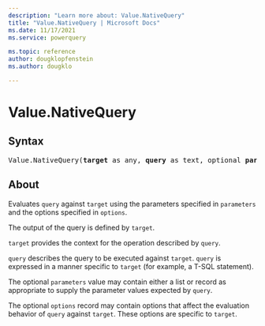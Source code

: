 ```yaml
---
description: "Learn more about: Value.NativeQuery"
title: "Value.NativeQuery | Microsoft Docs"
ms.date: 11/17/2021
ms.service: powerquery

ms.topic: reference
author: dougklopfenstein
ms.author: dougklo

---
```

# Value.NativeQuery

## Syntax

<pre>Value.NativeQuery(<b>target</b> as any, <b>query</b> as text, optional <b>parameters</b> as any, optional <b>options</b> as nullable record) as any
</pre>

## About

Evaluates `query` against `target` using the parameters specified in `parameters` and the options specified in `options`.

The output of the query is defined by `target`.

`target` provides the context for the operation described by `query`.

`query` describes the query to be executed against `target`. `query` is expressed in a manner specific to `target` (for example, a T-SQL statement).

The optional `parameters` value may contain either a list or record as appropriate to supply the parameter values expected by `query`.

The optional `options` record may contain options that affect the evaluation behavior of `query` against `target`. These options are specific to `target`.
